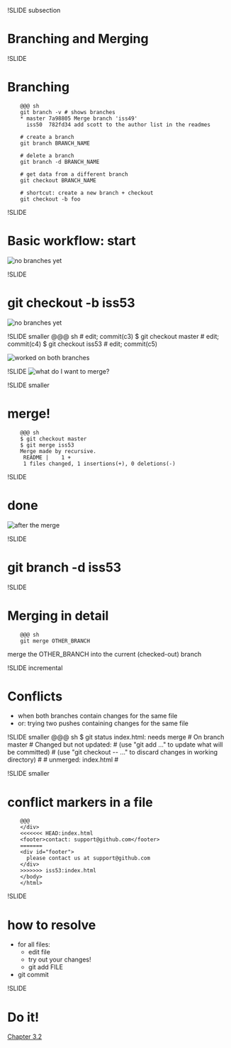 !SLIDE subsection

# Branching and Merging

!SLIDE
# Branching

        @@@ sh
        git branch -v # shows branches
        * master 7a98805 Merge branch 'iss49'
          iss50  782fd34 add scott to the author list in the readmes

        # create a branch 
        git branch BRANCH_NAME

        # delete a branch
        git branch -d BRANCH_NAME

        # get data from a different branch
        git checkout BRANCH_NAME

        # shortcut: create a new branch + checkout
        git checkout -b foo

!SLIDE
# Basic workflow: start

![no branches yet](branching-1.png)

!SLIDE
# git checkout -b iss53

![no branches yet](branching-2.png)

!SLIDE smaller
        @@@ sh
        # edit; commit(c3)
        $ git checkout master 
        # edit; commit(c4)
        $ git checkout iss53
        # edit; commit(c5)

![worked on both branches](branching-3.png)

!SLIDE
![what do I want to merge?](branching-4.png)

!SLIDE smaller
# merge!

        @@@ sh
        $ git checkout master
        $ git merge iss53
        Merge made by recursive.
         README |    1 +
         1 files changed, 1 insertions(+), 0 deletions(-)

!SLIDE
# done
![after the merge](branching-5.png)

!SLIDE
# git branch -d iss53


!SLIDE
# Merging in detail

        @@@ sh
        git merge OTHER_BRANCH

merge the OTHER_BRANCH into the current (checked-out) branch

!SLIDE incremental
# Conflicts

* when both branches contain changes for the same file
* or: trying two pushes containing changes for the same file

!SLIDE smaller
        @@@ sh
        $ git status
        index.html: needs merge
        # On branch master
        # Changed but not updated:
        #   (use "git add <file>..." to update what will be committed)
        #   (use "git checkout -- <file>..." to discard changes in working directory)
        #
        #   unmerged:   index.html
        #

!SLIDE smaller
# conflict markers in a file

        @@@ 
        </div>
        <<<<<<< HEAD:index.html
        <footer>contact: support@github.com</footer>
        =======
        <div id="footer">
          please contact us at support@github.com
        </div>
        >>>>>>> iss53:index.html
        </body>
        </html>

!SLIDE 
# how to resolve
* for all files:
  * edit file
  * try out your changes!
  * git add FILE
* git commit

!SLIDE
# Do it!

[Chapter 3.2](http://git-scm.com/book/en/Git-Branching-Basic-Branching-and-Merging)

